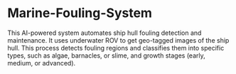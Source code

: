 # Marine-Fouling-System
This AI-powered system automates ship hull fouling detection and maintenance. It uses underwater ROV to get geo-tagged images of the ship hull. This process detects fouling regions and classifies them into specific types, such as algae, barnacles, or slime, and growth stages (early, medium, or advanced).
